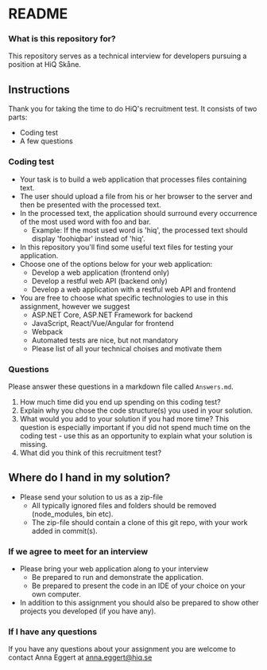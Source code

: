 # README #

### What is this repository for? ###
This repository serves as a technical interview for developers pursuing a position at HiQ Skåne.

## Instructions ##
Thank you for taking the time to do HiQ's recruitment test. It consists of two parts:
* Coding test
* A few questions

### Coding test ###
* Your task is to build a web application that processes files containing text.
* The user should upload a file from his or her browser to the server and then be presented with the processed text.
* In the processed text, the application should surround every occurrence of the most used word with foo and bar.
    * Example: If the most used word is 'hiq', the processed text should display 'foohiqbar' instead of 'hiq'.
* In this repository you'll find some useful text files for testing your application.
* Choose one of the options below for your web application:
    * Develop a web application (frontend only)
    * Develop a restful web API (backend only)
    * Develop a web application with a restful web API and frontend
* You are free to choose what specific technologies to use in this assignment, however we suggest
    * ASP.NET Core, ASP.NET Framework for backend
    * JavaScript, React/Vue/Angular for frontend
    * Webpack
    * Automated tests are nice, but not mandatory
    * Please list of all your technical choises and motivate them

### Questions ###
Please answer these questions in a markdown file called `Answers.md`.

1. How much time did you end up spending on this coding test?
2. Explain why you chose the code structure(s) you used in your solution.
3. What would you add to your solution if you had more time? This question is especially important if you did not spend much time on the coding test - use this as an opportunity to explain what your solution is missing.
4. What did you think of this recruitment test?


## Where do I hand in my solution? ##
* Please send your solution to us as a zip-file 
    * All typically ignored files and folders should be removed (node_modules, bin etc).
    * The zip-file should contain a clone of this git repo, with your work added in commit(s).

### If we agree to meet for an interview ###
* Please bring your web application along to your interview
    * Be prepared to run and demonstrate the application. 
    * Be prepared to present the code in an IDE of your choice on your own computer. 
* In addition to this assignment you should also be prepared to show other projects you developed (if you have any).

### If I have any questions ###
If you have any questions about your assignment you are welcome to contact Anna Eggert at [anna.eggert@hiq.se](mailto:anna.eggert@hiq.se)